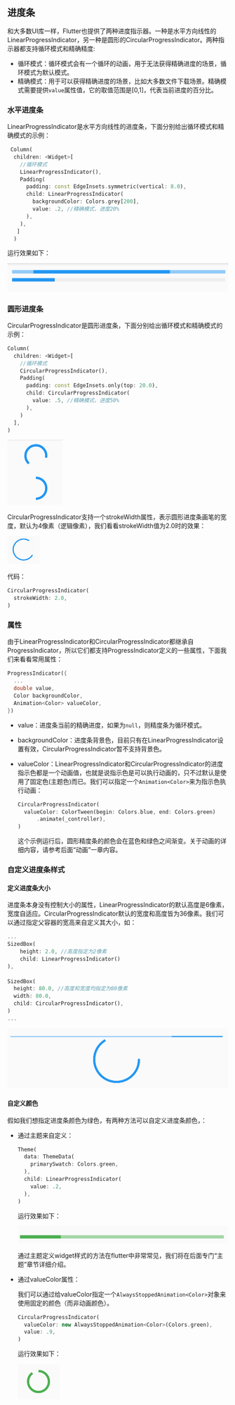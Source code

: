 ## 进度条

和大多数UI库一样，Flutter也提供了两种进度指示器。一种是水平方向线性的LinearProgressIndicator，另一种是圆形的CircularProgressIndicator。两种指示器都支持循环模式和精确精度:

- 循环模式：循环模式会有一个循环的动画，用于无法获得精确进度的场景，循环模式为默认模式。
- 精确模式：用于可以获得精确进度的场景，比如大多数文件下载场景。精确模式需要提供`value`属性值，它的取值范围是[0,1]，代表当前进度的百分比。

### 水平进度条

LinearProgressIndicator是水平方向线性的进度条，下面分别给出循环模式和精确模式的示例：

```dart
 Column(
  children: <Widget>[
    //循环模式  
    LinearProgressIndicator(),
    Padding(
      padding: const EdgeInsets.symmetric(vertical: 8.0),
      child: LinearProgressIndicator(
        backgroundColor: Colors.grey[200],
        value: .2, //精确模式，进度20%
      ),
    ),
   ]
  )
```

运行效果如下：

![image-20180830205934166](../imgs/image-20180830205934166.png)



### 圆形进度条

CircularProgressIndicator是圆形进度条，下面分别给出循环模式和精确模式的示例：

```dart
Column(
  children: <Widget>[
    //循环模式  
    CircularProgressIndicator(),
    Padding(
      padding: const EdgeInsets.only(top: 20.0),
      child: CircularProgressIndicator(
        value: .5, //精确模式，进度50%
      ),
    )
  ],
)
```



![image-20180903142548051](../imgs/image-20180903142548051.png)

CircularProgressIndicator支持一个strokeWidth属性，表示圆形进度条画笔的宽度，默认为4像素（逻辑像素），我们看看strokeWidth值为2.0时的效果：

![image-20180903144940343](../imgs/image-20180903144940343.png)

代码：

```dart
CircularProgressIndicator(
  strokeWidth: 2.0,
)
```

### 属性

由于LinearProgressIndicator和CircularProgressIndicator都继承自ProgressIndicator，所以它们都支持ProgressIndicator定义的一些属性，下面我们来看看常用属性：

```dart
ProgressIndicator({
  ...  
  double value,
  Color backgroundColor,
  Animation<Color> valueColor,
})
```

- value：进度条当前的精确进度，如果为`null`，则精度条为循环模式。

- backgroundColor：进度条背景色，目前只有在LinearProgressIndicator设置有效，CircularProgressIndicator暂不支持背景色。

- valueColor：LinearProgressIndicator和CircularProgressIndicator的进度指示色都是一个动画值，也就是说指示色是可以执行动画的，只不过默认是使用了固定色(主题色)而已。我们可以指定一个`Animation<Color>`来为指示色执行动画：

  ```dart
  CircularProgressIndicator(
    valueColor: ColorTween(begin: Colors.blue, end: Colors.green)
        .animate(_controller),
  )
  ```

  这个示例运行后，圆形精度条的颜色会在蓝色和绿色之间渐变。关于动画的详细内容，请参考后面“动画”一章内容。

### 自定义进度条样式

#### 定义进度条大小

进度条本身没有控制大小的属性，LinearProgressIndicator的默认高度是6像素，宽度自适应。CircularProgressIndicator默认的宽度和高度皆为36像素。我们可以通过指定父容器的宽高来自定义其大小，如：

```dart
...
SizedBox(
    height: 2.0, //高度指定为2像素
    child: LinearProgressIndicator()
),

SizedBox(
  height: 80.0, //高度和宽度均指定为80像素
  width: 80.0,
  child: CircularProgressIndicator(),
)
...
```

![image-20180903161057739](../imgs/image-20180903161057739.png)



#### 自定义颜色

假如我们想指定进度条颜色为绿色，有两种方法可以自定义进度条颜色，：

- 通过主题来自定义：

  ```dart
  Theme(
    data: ThemeData(
      primarySwatch: Colors.green,
    ),
    child: LinearProgressIndicator(
      value: .2,
    ),
  )
  ```

  运行效果如下：

  ![image-20180903162117829](../imgs/image-20180903162117829.png)

  通过主题定义widget样式的方法在flutter中非常常见，我们将在后面专门“主题”章节详细介绍。

- 通过valueColor属性：

  我们可以通过给valueColor指定一个`AlwaysStoppedAnimation<Color>`对象来使用固定的颜色（而非动画颜色）。

  ```dart
  CircularProgressIndicator(
    valueColor: new AlwaysStoppedAnimation<Color>(Colors.green),
    value: .9,
  )
  ```

  运行效果如下：

  ![image-20180903162208760](../imgs/image-20180903162208760.png)

